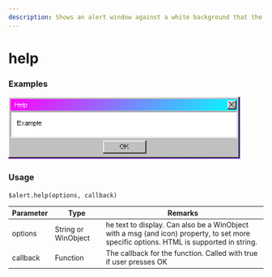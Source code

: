 ```yaml
---
description: Shows an alert window against a white background that the user can close
---
```


# help

### Examples

![](<../../.gitbook/assets/image (1).png>)

### Usage

`$alert.help(options, callback)`

| Parameter | Type                | Remarks                                                                                                                                |
| --------- | ------------------- | -------------------------------------------------------------------------------------------------------------------------------------- |
| options   | String or WinObject | he text to display. Can also be a WinObject with a msg (and icon) property, to set more specific options. HTML is supported in string. |
| callback  | Function            | The callback for the function. Called with true if user presses OK                                                                     |
